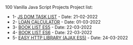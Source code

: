 100 Vanilla Java Script Projects 
Project list: 
- 1- [JS DOM TASK LIST](https://muhamadherwan.github.io/js100_projects/01-dom_tasklist/) - Date: 21-02-2022 
- 2- [LOAN CALCULATOR](https://muhamadherwan.github.io/js100_projects/02-loancalculator/) - Date: 01-03-2022
- 3- [BOOK LIST ES5](https://muhamadherwan.github.io/js100_projects/03-booklistes5/) - Date: 22-03-2022
- 4- [BOOK LIST ES6](https://muhamadherwan.github.io/js100_projects/04-booklistes6/) - Date: 22-03-2022
- 5- [EASY HTTP LIBRARY (AJAX ES5)](https://github.com/muhamadherwan/js100_projects/tree/main/05-easyhttp) - Date: 24-03-2022

